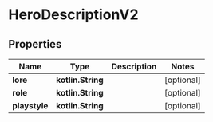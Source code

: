 
# HeroDescriptionV2

## Properties
Name | Type | Description | Notes
------------ | ------------- | ------------- | -------------
**lore** | **kotlin.String** |  |  [optional]
**role** | **kotlin.String** |  |  [optional]
**playstyle** | **kotlin.String** |  |  [optional]



